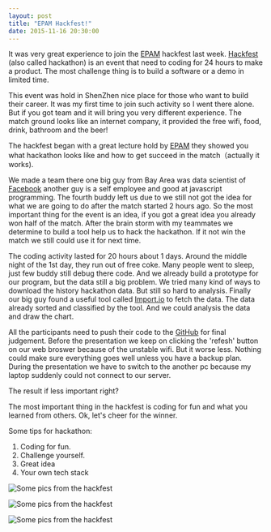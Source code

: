 ```yaml
---
layout: post
title: "EPAM Hackfest!"
date: 2015-11-16 20:30:00
---
```


It was very great experience to join the [EPAM](www.epam.com) hackfest last week. [Hackfest](https://en.wikipedia.org/wiki/Hackathon) (also called hackathon) is an event that need to coding for 24 hours to make a product. The most challenge thing is to build a software or a demo in limited time.

This event was hold in ShenZhen nice place for those who want to build their career. It was my first time to join such activity so I went there alone. But if you got team and it will bring you very different experience. The match ground looks like an internet company, it provided the free wifi, food, drink, bathroom and the beer!

The hackfest began with a great lecture hold by [EPAM](www.epam.com) they showed you what hackathon looks like and how to get succeed in the match（actually it works).

We made a team there one big guy from Bay Area was data scientist of [Facebook](www.facebook.com) another guy is a self employee and good at javascript programming. The fourth buddy left us due to we still not got the idea for what we are going to do after the match started 2 hours ago. So the most important thing for the event is an idea, if you got a great idea you already won half of the match. After the brain storm with my teammates we determine to build a tool help us to hack the hackathon. If it not win the match we still could use it for next time.

The coding activity lasted for 20 hours about 1 days. Around the middle night of the 1st day, they run out of free coke. Many people went to sleep, just few buddy still debug there code. And we already build a prototype for our program, but the data still a big problem. We tried many kind of ways to download the history hackathon data. But still so hard to analysis. Finally our big guy found a useful tool called [Import.io](https://import.io) to fetch the data. The data already sorted and classified by the tool. And we could analysis the data and draw the chart.

All the participants need to push their code to the [GitHub](https://github.com) for final judgement. Before the presentation we keep on clicking the 'refesh' button on our web broswer because of the unstable wifi. But it worse less. Nothing could make sure everything goes well unless you have a backup plan. During the presentation we have to switch to the another pc because my laptop suddenly could not connect to our server.

The result if less important right?

The most important thing in the hackfest is coding for fun and what you learned from others. Ok, let's cheer for the winner.

Some tips for hackathon:
<ol>
  <li>Coding for fun.</li>
  <li>Challenge yourself.</li>
  <li>Great idea</li>
  <li>Your own tech stack</li>
</ol>

![Some pics from the hackfest]({{site.url}}/assets/hackathon_1.jpg)

![Some pics from the hackfest]({{site.url}}/assets/hackathon_2.jpg)

![Some pics from the hackfest]({{site.url}}/assets/hackathon_3.jpg)
